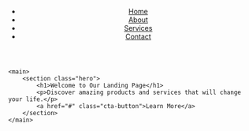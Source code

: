 <html lang="en">
<head>
    <meta charset="UTF-8">
    <meta name="viewport" content="width=device-width, initial-scale=1.0">
    <link rel="stylesheet" href="styles.css">
    <title>Landing Page</title>
    <link rel="stylesheet" href="landing.css">
</head>
<body>
    <header>
        <nav>
            <ul>
                <li><a href="#">Home</a></li>
                <li><a href="#">About</a></li>
                <li><a href="#">Services</a></li>
                <li><a href="#">Contact</a></li>
            </ul>
        </nav>
    </header>

    <main>
        <section class="hero">
            <h1>Welcome to Our Landing Page</h1>
            <p>Discover amazing products and services that will change your life.</p>
            <a href="#" class="cta-button">Learn More</a>
        </section>
    </main>
